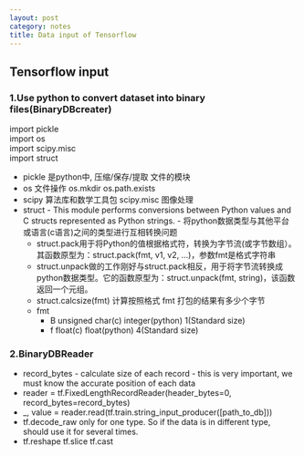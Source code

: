 ```yaml
---
layout: post
category: notes
title: Data input of Tensorflow
---
```


## Tensorflow input

### 1.Use python to convert dataset into binary files(BinaryDBcreater)

import pickle  
import os  
import scipy.misc  
import struct  

* pickle 是python中, 压缩/保存/提取 文件的模块
* os 文件操作 os.mkdir os.path.exists
* scipy 算法库和数学工具包 scipy.misc 图像处理
* struct - This module performs conversions between Python values and C structs represented as Python strings. - 将python数据类型与其他平台或语言(c语言)之间的类型进行互相转换问题
    * struct.pack用于将Python的值根据格式符，转换为字节流(或字节数组）。其函数原型为：struct.pack(fmt, v1, v2, ...)，参数fmt是格式字符串
    * struct.unpack做的工作刚好与struct.pack相反，用于将字节流转换成python数据类型。它的函数原型为：struct.unpack(fmt, string)，该函数返回一个元组。
    * struct.calcsize(fmt) 计算按照格式 fmt 打包的结果有多少个字节
    * fmt
        * B unsigned char(c) integer(python) 1(Standard size)
        * f float(c) float(python) 4(Standard size)

### 2.BinaryDBReader
* record_bytes - calculate size of each record - this is very important, we must know the accurate position of each data
* reader = tf.FixedLengthRecordReader(header_bytes=0, record_bytes=record_bytes)
*  _, value = reader.read(tf.train.string_input_producer([path_to_db]))
* tf.decode_raw only for one type. So if the data is in different type, should use it for several times.
*  tf.reshape tf.slice tf.cast